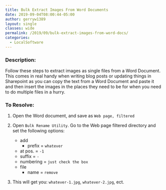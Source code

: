 ```yaml
---
title: Bulk Extract Images From Word Documents
date: 2019-09-04T08:00:44-05:00
author: gerryw1389
layout: single
classes: wide
permalink: /2019/09/bulk-extract-images-from-word-docs/
categories:
  - LocalSoftware
---
```

<!--more-->

### Description:

Follow these steps to extract images as single files from a Word Document. This comes in real handy when writing blog posts or updating things in Sharepoint as you can copy the text from a Word Document and paste it and then insert the images in the places they need to be for when you need to do multiple files in a hurry.

### To Resolve:

1. Open the Word document, and save as `Web page, filtered`

2. Open `Bulk Rename Utility`. Go to the Web page filtered directory and set the following options:
   - add
     - prefix = `whatever`
   - at pos. = `-1`
   - suffix = `-`
   - numbering = `just check the box`
   - file
     - name = `remove`

3. This will get you: `whatever-1.jpg`, `whatever-2.jpg`, ect.
